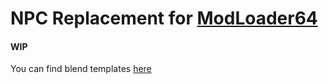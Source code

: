 # NPC Replacement for [ModLoader64](https://github.com/hylian-modding/ModLoader64)
#### WIP
You can find blend templates [here](https://github.com/JerryWester/ML64-NPCReplacementBlends)